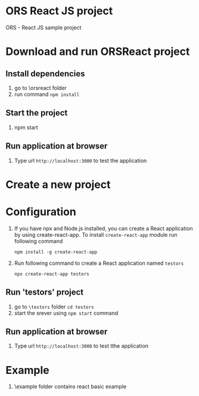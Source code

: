 # ORS React JS project
ORS - React JS  sample project

# Download and run ORSReact project

## Install dependencies 
1. go to \orsreact folder 
2. run command `npm install`

## Start the project 
1. npm start

## Run application at browser 
1. Type url `http://localhost:3000` to test the application 


# Create a new project

# Configuration
1. If you have npx and Node.js installed, you can create a React application by using create-react-app. To install `create-react-app` module run following command 

    `npm install -g create-react-app`

2. Run following command to create a React application named `testors`

   `npx create-react-app testors`

## Run 'testors' project

1. go to `\testors` folder `cd testors`
2. start the srever using `npm start` command


## Run application at browser 
1. Type url `http://localhost:3000` to test tthe application 

# Example

1. \example folder contains react basic example
